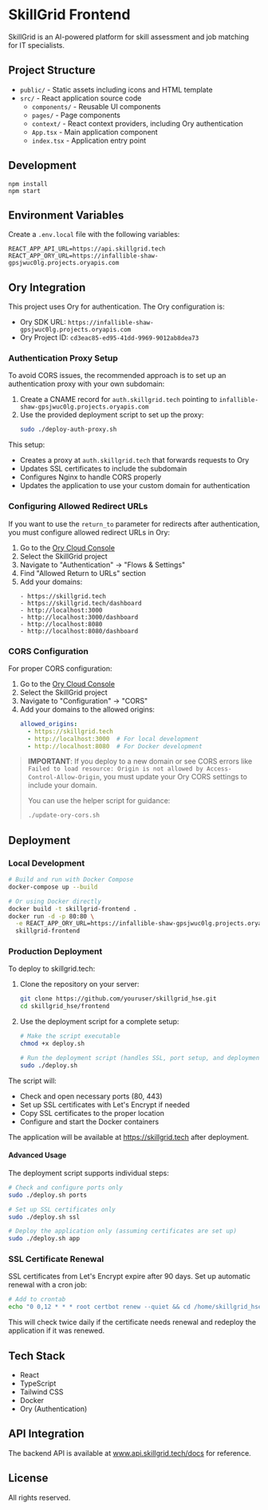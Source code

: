# SkillGrid Frontend

SkillGrid is an AI-powered platform for skill assessment and job matching for IT specialists.

## Project Structure

- `public/` - Static assets including icons and HTML template
- `src/` - React application source code
  - `components/` - Reusable UI components
  - `pages/` - Page components
  - `context/` - React context providers, including Ory authentication
  - `App.tsx` - Main application component
  - `index.tsx` - Application entry point

## Development

```
npm install
npm start
```

## Environment Variables

Create a `.env.local` file with the following variables:

```
REACT_APP_API_URL=https://api.skillgrid.tech
REACT_APP_ORY_URL=https://infallible-shaw-gpsjwuc0lg.projects.oryapis.com
```

## Ory Integration

This project uses Ory for authentication. The Ory configuration is:

- Ory SDK URL: `https://infallible-shaw-gpsjwuc0lg.projects.oryapis.com`
- Ory Project ID: `cd3eac85-ed95-41dd-9969-9012ab8dea73`

### Authentication Proxy Setup

To avoid CORS issues, the recommended approach is to set up an authentication proxy with your own subdomain:

1. Create a CNAME record for `auth.skillgrid.tech` pointing to `infallible-shaw-gpsjwuc0lg.projects.oryapis.com`
2. Use the provided deployment script to set up the proxy:
   ```bash
   sudo ./deploy-auth-proxy.sh
   ```

This setup:
- Creates a proxy at `auth.skillgrid.tech` that forwards requests to Ory
- Updates SSL certificates to include the subdomain
- Configures Nginx to handle CORS properly
- Updates the application to use your custom domain for authentication

### Configuring Allowed Redirect URLs

If you want to use the `return_to` parameter for redirects after authentication, you must configure allowed redirect URLs in Ory:

1. Go to the [Ory Cloud Console](https://console.ory.sh/)
2. Select the SkillGrid project
3. Navigate to "Authentication" → "Flows & Settings"
4. Find "Allowed Return to URLs" section 
5. Add your domains:
   ```
   - https://skillgrid.tech
   - https://skillgrid.tech/dashboard
   - http://localhost:3000
   - http://localhost:3000/dashboard
   - http://localhost:8080
   - http://localhost:8080/dashboard
   ```

### CORS Configuration

For proper CORS configuration:

1. Go to the [Ory Cloud Console](https://console.ory.sh/)
2. Select the SkillGrid project
3. Navigate to "Configuration" → "CORS"
4. Add your domains to the allowed origins:
   ```yaml
   allowed_origins:
     - https://skillgrid.tech
     - http://localhost:3000  # For local development
     - http://localhost:8080  # For Docker development
   ```

> **IMPORTANT**: If you deploy to a new domain or see CORS errors like 
> `Failed to load resource: Origin is not allowed by Access-Control-Allow-Origin`, 
> you must update your Ory CORS settings to include your domain.
>
> You can use the helper script for guidance:
> ```bash
> ./update-ory-cors.sh
> ```

## Deployment

### Local Development

```bash
# Build and run with Docker Compose
docker-compose up --build

# Or using Docker directly
docker build -t skillgrid-frontend .
docker run -d -p 80:80 \
  -e REACT_APP_ORY_URL=https://infallible-shaw-gpsjwuc0lg.projects.oryapis.com \
  skillgrid-frontend
```

### Production Deployment

To deploy to skillgrid.tech:

1. Clone the repository on your server:
   ```bash
   git clone https://github.com/youruser/skillgrid_hse.git
   cd skillgrid_hse/frontend
   ```

2. Use the deployment script for a complete setup:
   ```bash
   # Make the script executable
   chmod +x deploy.sh
   
   # Run the deployment script (handles SSL, port setup, and deployment)
   sudo ./deploy.sh
   ```

The script will:
- Check and open necessary ports (80, 443)
- Set up SSL certificates with Let's Encrypt if needed
- Copy SSL certificates to the proper location
- Configure and start the Docker containers

The application will be available at https://skillgrid.tech after deployment.

#### Advanced Usage

The deployment script supports individual steps:

```bash
# Check and configure ports only
sudo ./deploy.sh ports

# Set up SSL certificates only
sudo ./deploy.sh ssl  

# Deploy the application only (assuming certificates are set up)
sudo ./deploy.sh app
```

### SSL Certificate Renewal

SSL certificates from Let's Encrypt expire after 90 days. Set up automatic renewal with a cron job:

```bash
# Add to crontab
echo "0 0,12 * * * root certbot renew --quiet && cd /home/skillgrid_hse/frontend && ./deploy.sh app" | sudo tee -a /etc/crontab
```

This will check twice daily if the certificate needs renewal and redeploy the application if it was renewed.

## Tech Stack

- React
- TypeScript
- Tailwind CSS
- Docker
- Ory (Authentication)

## API Integration

The backend API is available at www.api.skillgrid.tech/docs for reference.

## License

All rights reserved.

